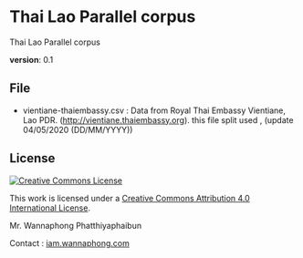 # Thai Lao Parallel corpus
Thai Lao Parallel corpus

**version**: 0.1

## File

- vientiane-thaiembassy.csv : Data from Royal Thai Embassy Vientiane, Lao PDR. (http://vientiane.thaiembassy.org). this file split used , (update 04/05/2020 (DD/MM/YYYY))


## License

<a rel="license" href="http://creativecommons.org/licenses/by/4.0/"><img alt="Creative Commons License" style="border-width:0" src="https://i.creativecommons.org/l/by/4.0/88x31.png" /></a>

This work is licensed under a <a rel="license" href="http://creativecommons.org/licenses/by/4.0/">Creative Commons Attribution 4.0 International License</a>.



Mr. Wannaphong Phatthiyaphaibun

Contact : [iam.wannaphong.com](https://iam.wannaphong.com)